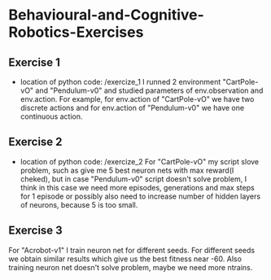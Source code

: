 # Behavioural-and-Cognitive-Robotics-Exercises
## Exercise 1
- location of python code: /exercize_1
   I runned 2 environment "CartPole-vO" and "Pendulum-v0" and studied parameters of env.observation and env.action. For example, for env.action of "CartPole-vO" we have two discrete actions and for env.action of "Pendulum-v0" we have one continuous action.

## Exercise 2
- location of python code: /exercize_2
   For "CartPole-vO" my script slove problem, such as give me 5 best neuron nets with max reward(I cheked), but in case  "Pendulum-v0" script doesn't solve problem, I think in this case we need more episodes, generations and max steps for 1 episode or possibly also need to increase number of hidden layers of neurons, because 5 is too small.

## Exercise 3 
For "Acrobot-v1" I train neuron net for different seeds. For different seeds we obtain similar results which give us the best fitness near -60. Also training neuron net doesn't solve problem, maybe we need more ntrains.
